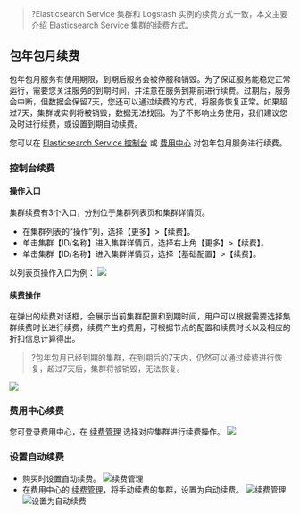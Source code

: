  >?Elasticsearch Service 集群和 Logstash 实例的续费方式一致，本文主要介绍 Elasticsearch Service 集群的续费方式。

## 包年包月续费
包年包月服务有使用期限，到期后服务会被停服和销毁。为了保证服务能稳定正常运行，需要您关注服务的到期时间，并注意在服务到期前进行续费。过期后，服务会中断，但数据会保留7天，您还可以通过续费的方式，将服务恢复正常。如果超过7天，集群或实例将被销毁，数据无法找回。为了不影响业务使用，我们建议您及时进行续费，或设置到期自动续费。

您可以在 [Elasticsearch Service 控制台](https://console.cloud.tencent.com/es) 或 [费用中心](https://console.cloud.tencent.com/expense/overview) 对包年包月服务进行续费。

### 控制台续费
#### 操作入口  
集群续费有3个入口，分别位于集群列表页和集群详情页。  
- 在集群列表的“操作”列，选择【更多】>【续费】。  
- 单击集群【ID/名称】进入集群详情页，选择右上角【更多】>【续费】。  
- 单击集群【ID/名称】进入集群详情页，选择【基础配置】>【续费】。 

以列表页操作入口为例：
![](https://main.qcloudimg.com/raw/082694691168a7054757244c295f55ac.png)

#### 续费操作
在弹出的续费对话框，会展示当前集群配置和到期时间，用户可以根据需要选择集群续费时长进行续费，续费产生的费用，可根据节点的配置和续费时长以及相应的折扣信息计算得出。
>?包年包月已经到期的集群，在到期后的7天内，仍然可以通过续费进行恢复，超过7天后，集群将被销毁，无法恢复。
>
![](https://main.qcloudimg.com/raw/22499716c3041178e8f4d6956b6f0b00.jpg)

### 费用中心续费
您可登录费用中心，在 [续费管理](https://console.cloud.tencent.com/account/renewal) 选择对应集群进行续费操作。
![](https://main.qcloudimg.com/raw/e54d990e0afa42e3f71789ac85552918.png)

### 设置自动续费
- 购买时设置自动续费。
  ![续费管理](https://main.qcloudimg.com/raw/cf3369fdcc2d215eb18b806b2dcbd780.png)
- 在费用中心的 [续费管理](https://console.cloud.tencent.com/account/renewal)，将手动续费的集群，设置为自动续费。
  ![续费管理](https://main.qcloudimg.com/raw/48994600847c730ff911b51886e50db3.png)
  ![设置为自动续费](https://main.qcloudimg.com/raw/5781b7bf87ceb0ad98913f6020ede2a7.png)
